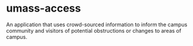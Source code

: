 # umass-access
An application that uses crowd-sourced information to inform the campus community and visitors of potential obstructions or changes to areas of campus.

